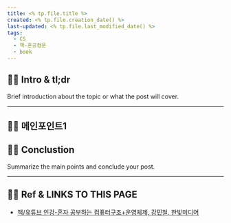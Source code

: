 ```yaml
---
title: <% tp.file.title %>
created: <% tp.file.creation_date() %>
last-updated: <% tp.file.last_modified_date() %>
tags:
  - CS
  - 책-혼공컴운
  - book
---
```


## 👯‍♂️ Intro & tl;dr

Brief introduction about the topic or what the post will cover.

--- 

## 👯‍♂️ 메인포인트1

## 👯‍♂️ Conclustion

Summarize the main points and conclude your post.

--- 

## 👯‍♂️ Ref & LINKS TO THIS PAGE

-  [책/유튜브 인강-혼자 공부하는 컴퓨터구조+운영체제, 강민철, 한빛미디어](https://www.youtube.com/watch?v=kFWP6sFKyp0&list=PLYH7OjNUOWLUz15j4Q9M6INxK5J3-59GC)


